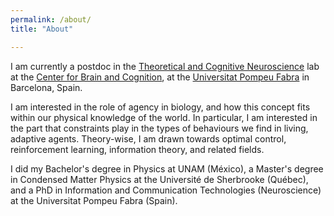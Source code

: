 ```yaml
---
permalink: /about/
title: "About"

---
```


I am currently a postdoc in the [Theoretical and Cognitive Neuroscience](https://www.upf.edu/web/tcn) lab at the [Center for Brain and Cognition]("https://www.upf.edu/web/cbc"), at the [Universitat Pompeu Fabra](https://www.upf.edu/) in Barcelona, Spain.

I am interested in the role of agency in biology, and how this concept fits within our physical knowledge of the world.
In particular, I am interested in the part that constraints play in the types of behaviours we find in living, adaptive agents. Theory-wise, I am drawn towards optimal control, reinforcement learning, information theory, and related fields.

I did my Bachelor's degree in Physics at UNAM (México), a Master's degree in Condensed Matter Physics at the Université de Sherbrooke (Québec), and a PhD in Information and Communication Technologies (Neuroscience) at the Universitat Pompeu Fabra (Spain).